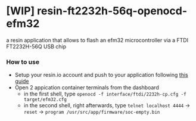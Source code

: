 # [WIP] resin-ft2232h-56q-openocd-efm32
a resin application that allows to flash an efm32 microcontroller via a FTDI FT2232H-56Q USB chip

### How to use

- Setup your resin.io account and push to your application following [this guide](https://docs.resin.io/raspberrypi3/nodejs/getting-started/#account-setup)
- Open 2 appication container terminals from the dashboard
  - in the first shell, type `openocd -f interface/ftdi/2232h-cp.cfg -f target/efm32.cfg`
  - in the second shell, right afterwards, type `telnet localhost 4444` -> `reset` -> `program /usr/src/app/firmware/soc-empty.bin`
